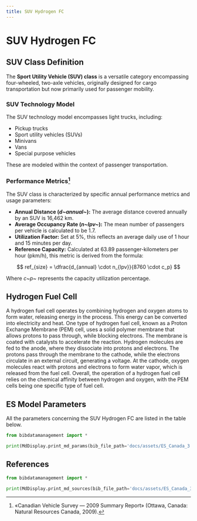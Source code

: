 ```yaml
---
title: SUV Hydrogen FC
---
```


# SUV Hydrogen FC

## SUV Class Definition

The **Sport Utility Vehicle (SUV) class** is a versatile category
encompassing four-wheeled, two-axle vehicles, originally designed for
cargo transportation but now primarily used for passenger mobility.

### SUV Technology Model

The SUV technology model encompasses light trucks, including:

- Pickup trucks
- Sport utility vehicles (SUVs)
- Minivans
- Vans
- Special purpose vehicles

These are modeled within the context of passenger transportation.

### Performance Metrics[^1]

The SUV class is characterized by specific annual performance metrics
and usage parameters:

- **Annual Distance (*d~annual~*):** The average
  distance covered annually by an SUV is 16,462 km.
- **Average Occupancy Rate (*n~lpv~*):** The mean
  number of passengers per vehicle is calculated to be 1.7.
- **Utilization Factor:** Set at 5%, this reflects an average daily
  use of 1 hour and 15 minutes per day.
- **Reference Capacity:** Calculated at 63.89 passenger-kilometers per
  hour (pkm/h), this metric is derived from the formula:

$$
ref_{size} = \dfrac{d_{annual} \cdot n_{lpv}}{8760 \cdot c_p}
$$

Where *c*~*p*~ represents the capacity utilization percentage.

[^1]: «Canadian Vehicle Survey — 2009 Summary Report» (Ottawa, Canada:
Natural Resources Canada, 2009).

## Hydrogen Fuel Cell

A hydrogen fuel cell operates by combining hydrogen and oxygen atoms to
form water, releasing energy in the process. This energy can be
converted into electricity and heat. One type of hydrogen fuel cell,
known as a Proton Exchange Membrane (PEM) cell, uses a solid polymer
membrane that allows protons to pass through, while blocking electrons.
The membrane is coated with catalysts to accelerate the reaction.
Hydrogen molecules are fed to the anode, where they dissociate into
protons and electrons. The protons pass through the membrane to the
cathode, while the electrons circulate in an external circuit,
generating a voltage. At the cathode, oxygen molecules react with
protons and electrons to form water vapor, which is released from the
fuel cell. Overall, the operation of a hydrogen fuel cell relies on the
chemical affinity between hydrogen and oxygen, with the PEM cells being
one specific type of fuel cell.

## ES Model Parameters

All the parameters concerning the SUV Hydrogen FC are listed in the
table below.

```python exec="on"
from bibdatamanagement import *

print(MdDisplay.print_md_params(bib_file_path='docs/assets/ES_Canada_3.bib',filter_entry='SUV_FC_H2'))
```

## References

```python exec="on"
from bibdatamanagement import *

print(MdDisplay.print_md_sources(bib_file_path='docs/assets/ES_Canada_3.bib',filter_entry='SUV_FC_H2'))
```
